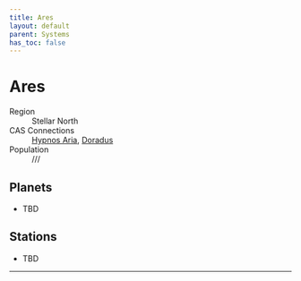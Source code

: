 ```yaml
---
title: Ares
layout: default
parent: Systems
has_toc: false
---
```


# Ares
<dl>
    <dt>Region</dt><dd>Stellar North</dd>
    <dt>CAS Connections</dt><dd><a href="../hypnos_aria/">Hypnos Aria</a>, <a href="../doradus/">Doradus</a></dd>
    <dt>Population</dt><dd>///</dd>
</dl>

## Planets
* TBD

## Stations
* TBD

----
